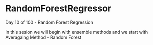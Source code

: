 # RandomForestRegressor
Day 10 of 100 - Random Forest Regression

In this sesion we will begin with ensemble methods and we start with Averagaing Method - Random Forest
